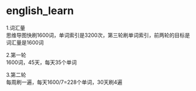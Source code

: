 # english_learn
1.词汇量  
思维导图快刷1600词，单词索引是3200次，第三轮刷单词索引，前两轮的目标是词汇量是1600词

2.第一轮  
1600词，45天，每天35个单词

3.第二轮  
每周刷一遍，每天1600/7=228个单词，30天刷4遍






